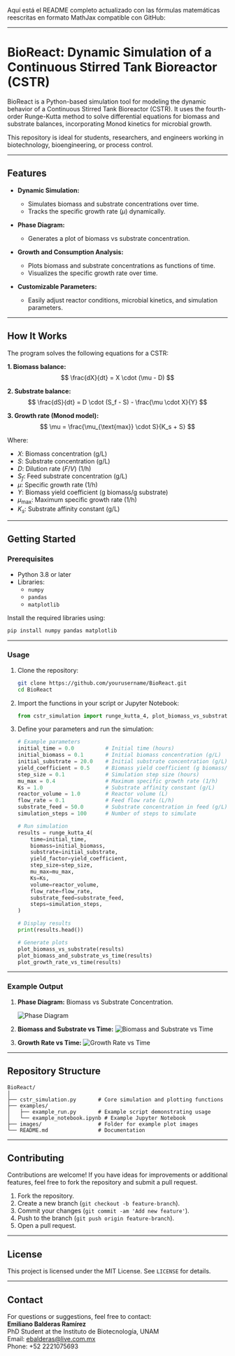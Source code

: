 Aquí está el README completo actualizado con las fórmulas matemáticas reescritas en formato MathJax compatible con GitHub:

---

# BioReact: Dynamic Simulation of a Continuous Stirred Tank Bioreactor (CSTR)

BioReact is a Python-based simulation tool for modeling the dynamic behavior of a Continuous Stirred Tank Bioreactor (CSTR). It uses the fourth-order Runge-Kutta method to solve differential equations for biomass and substrate balances, incorporating Monod kinetics for microbial growth.

This repository is ideal for students, researchers, and engineers working in biotechnology, bioengineering, or process control.

---

## Features

- **Dynamic Simulation:**
  - Simulates biomass and substrate concentrations over time.
  - Tracks the specific growth rate ($\mu$) dynamically.
  
- **Phase Diagram:**
  - Generates a plot of biomass vs substrate concentration.

- **Growth and Consumption Analysis:**
  - Plots biomass and substrate concentrations as functions of time.
  - Visualizes the specific growth rate over time.

- **Customizable Parameters:**
  - Easily adjust reactor conditions, microbial kinetics, and simulation parameters.

---

## How It Works

The program solves the following equations for a CSTR:

**1. Biomass balance:**
$$
\frac{dX}{dt} = X \cdot (\mu - D)
$$

**2. Substrate balance:**
$$
\frac{dS}{dt} = D \cdot (S_f - S) - \frac{\mu \cdot X}{Y}
$$

**3. Growth rate (Monod model):**
$$
\mu = \frac{\mu_{\text{max}} \cdot S}{K_s + S}
$$

Where:

- $X$: Biomass concentration (g/L)
- $S$: Substrate concentration (g/L)
- $D$: Dilution rate ($F / V$) (1/h)
- $S_f$: Feed substrate concentration (g/L)
- $\mu$: Specific growth rate (1/h)
- $Y$: Biomass yield coefficient (g biomass/g substrate)
- $\mu_{\text{max}}$: Maximum specific growth rate (1/h)
- $K_s$: Substrate affinity constant (g/L)


---

## Getting Started

### Prerequisites

- Python 3.8 or later
- Libraries:
  - `numpy`
  - `pandas`
  - `matplotlib`

Install the required libraries using:
```bash
pip install numpy pandas matplotlib
```

---

### Usage

1. Clone the repository:
   ```bash
   git clone https://github.com/yourusername/BioReact.git
   cd BioReact
   ```

2. Import the functions in your script or Jupyter Notebook:
   ```python
   from cstr_simulation import runge_kutta_4, plot_biomass_vs_substrate, plot_biomass_and_substrate_vs_time, plot_growth_rate_vs_time
   ```

3. Define your parameters and run the simulation:
   ```python
   # Example parameters
   initial_time = 0.0          # Initial time (hours)
   initial_biomass = 0.1       # Initial biomass concentration (g/L)
   initial_substrate = 20.0    # Initial substrate concentration (g/L)
   yield_coefficient = 0.5     # Biomass yield coefficient (g biomass/g substrate)
   step_size = 0.1             # Simulation step size (hours)
   mu_max = 0.4                # Maximum specific growth rate (1/h)
   Ks = 1.0                    # Substrate affinity constant (g/L)
   reactor_volume = 1.0        # Reactor volume (L)
   flow_rate = 0.1             # Feed flow rate (L/h)
   substrate_feed = 50.0       # Substrate concentration in feed (g/L)
   simulation_steps = 100      # Number of steps to simulate

   # Run simulation
   results = runge_kutta_4(
       time=initial_time,
       biomass=initial_biomass,
       substrate=initial_substrate,
       yield_factor=yield_coefficient,
       step_size=step_size,
       mu_max=mu_max,
       Ks=Ks,
       volume=reactor_volume,
       flow_rate=flow_rate,
       substrate_feed=substrate_feed,
       steps=simulation_steps,
   )

   # Display results
   print(results.head())

   # Generate plots
   plot_biomass_vs_substrate(results)
   plot_biomass_and_substrate_vs_time(results)
   plot_growth_rate_vs_time(results)
   ```

---

### Example Output

1. **Phase Diagram:**
   Biomass vs Substrate Concentration.

   ![Phase Diagram](images/phase_diagram.png)

2. **Biomass and Substrate vs Time:**
   ![Biomass and Substrate vs Time](images/biomass_substrate_time.png)

3. **Growth Rate vs Time:**
   ![Growth Rate vs Time](images/growth_rate_time.png)

---

## Repository Structure

```
BioReact/
│
├── cstr_simulation.py       # Core simulation and plotting functions
├── examples/
│   ├── example_run.py       # Example script demonstrating usage
│   └── example_notebook.ipynb # Example Jupyter Notebook
├── images/                  # Folder for example plot images
└── README.md                # Documentation
```

---

## Contributing

Contributions are welcome! If you have ideas for improvements or additional features, feel free to fork the repository and submit a pull request.

1. Fork the repository.
2. Create a new branch (`git checkout -b feature-branch`).
3. Commit your changes (`git commit -am 'Add new feature'`).
4. Push to the branch (`git push origin feature-branch`).
5. Open a pull request.

---

## License

This project is licensed under the MIT License. See `LICENSE` for details.

---

## Contact
For questions or suggestions, feel free to contact:  
**Emiliano Balderas Ramírez**  
PhD Student at the Instituto de Biotecnología, UNAM  
Email: [ebalderas@live.com.mx](mailto:ebalderas@live.com.mx)  
Phone: +52 2221075693  

